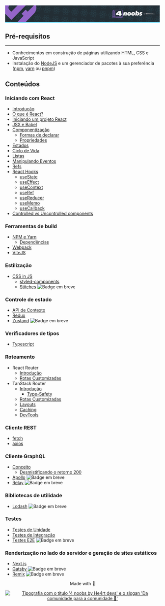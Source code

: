 <p align="center">
  <a href="https://github.com/he4rt/4noobs" target="_blank">
    <img src="../assets/global/header-4noobs.svg" alt="Cabeçalho do repositório representado pelo logotipo da He4rt, simbolizado por um coração roxo, na esquerda e a tipografia '4 noobs by He4rt devs' na direita">
  </a>
</p>

## **Pré-requisitos**

---

- Conhecimentos em construção de páginas utilizando HTML, CSS e JavaScript
- Instalação do [NodeJS](https://nodejs.org/pt-br/download/) e um gerenciador de pacotes à sua preferência ([npm](https://www.npmjs.com/), [yarn](https://classic.yarnpkg.com/pt-BR/docs/install) ou [pnpm](https://pnpm.io/))

## **Conteúdos**

### Iniciando com React

- [Introdução](./Iniciando%20com%20React/1-Introducao.md)
- [O que é React?](./Iniciando%20com%20React/2-O%20que%20e%20React.md)
- [Iniciando um projeto React](./Iniciando%20com%20React/2.1-iniciando%20um%20projeto%20react.md)
- [JSX e Babel](./Iniciando%20com%20React/3-JSX%20e%20Babel.md)
- [Componentização](./Iniciando%20com%20React/4-Componentizacao.md)
  - [Formas de declarar](./Iniciando%20com%20React/4.1-FormasDeDeclarar.md)
  - [Propriedades](./Iniciando%20com%20React/4.2-Propriedades.md)
- [Estados](./Iniciando%20com%20React/5-Estados.md)
- [Ciclo de Vida](./Iniciando%20com%20React/6-Ciclo-de-vida.md)
- [Listas](./Iniciando%20com%20React/Listas-no-react.md)
- [Manipulando Eventos](./Iniciando%20com%20React/7-Manipulando%20Eventos.md)
- [Refs](./Iniciando%20com%20React/Refs.md)
- [React Hooks](<./Iniciando%20com%20React/()-React%20Hooks.md>)
  - [useState](<./Iniciando%20com%20React/().1-useState.md>)
  - [useEffect](<./Iniciando%20com%20React/().2-useEffect.md>)
  - [useContext](<./Iniciando%20com%20React/().3-useContext.md>)
  - [useRef](<./Iniciando%20com%20React/().4-useRef.md>)
  - [useReducer](<./Iniciando%20com%20React/().5-useReducer.md>)
  - [useMemo](<./Iniciando%20com%20React/().6-useMemo.md>)
  - [useCallback](<./Iniciando%20com%20React/().7-useCallback.md>)
- [Controlled vs Uncontrolled components](<./Iniciando%20com%20React/Controlled-vs-uncontrolled-components.md>)

### Ferramentas de build

<!-- Comentar sobre npm e clientes alternativos como o yarn ou pnpm -->

- [NPM e Yarn](./Ferramentas%20de%20build/1-npm-yarn.md)
  - [Dependências](./Ferramentas%20de%20build/1.1-O-que-são-dependências.md)
- [Webpack](./Ferramentas%20de%20build/2-Webpack.md)
- [ViteJS](./Ferramentas%20de%20build/3-Vite.md)

### Estilização

- [CSS in JS](./Estilizacao/CSS-in-JS.md)
  - [styled-components](./Estilizacao/3.1-styled-components.md)
  - [Stitches]() <img alt="Badge em breve" src="https://img.shields.io/badge/-EM%20BREVE-red">

### Controle de estado

- [API de Contexto](./Controle%20de%20estado/1-API-de-Contexto.md)
- [Redux](./Controle%20de%20estado/2-Redux.md)
- [Zustand]() <img alt="Badge em breve" src="https://img.shields.io/badge/-EM%20BREVE-red">

### Verificadores de tipos

- [Typescript](./Verificadores%20de%20Tipo/Typescript.md)

### Roteamento

- React Router
  - [Introdução](./Roteamento/React-Router/1-Introducao.md)
  - [Rotas Customizadas](./Roteamento/React-Router/2-Rotas-customizadas.md)
- TanStack Router
  - [Introdução](./Roteamento/TanStack-Router/1-Introducao.md)
    - [Type-Safety](./Roteamento/TanStack-Router/1.1-Type-Safety.md)
  - [Rotas Customizadas](./Roteamento/TanStack-Router/2-Rotas-customizadas.md)
  - [Layouts](./Roteamento/TanStack-Router/3-Layouts.md)
  - [Caching](./Roteamento/TanStack-Router/4-Caching.md)
  - [DevTools](./Roteamento/TanStack-Router/5-DevTools.md)

### Cliente REST

- [fetch](./Cliente%20REST/1-Fetch.md)
- [axios](./Cliente%20REST/2-Axios.md)

### Cliente GraphQL

- [Conceito](./Cliente%20GraphQL/1-Conceito.md)
  - [Desmistificando o retorno 200](./Cliente%20GraphQL/1.1-Desmistificando-200.md)
- [Apollo]() <img alt="Badge em breve" src="https://img.shields.io/badge/-EM%20BREVE-red">
- [Relay]() <img alt="Badge em breve" src="https://img.shields.io/badge/-EM%20BREVE-red">

### Bibliotecas de utilidade

- [Lodash]() <img alt="Badge em breve" src="https://img.shields.io/badge/-EM%20BREVE-red">

### Testes

- [Testes de Unidade](./Testes/1-testes-unitarios.md)
- [Testes de Integração](./Testes/2-testes-de-integracao.md)
- [Testes E2E]() <img alt="Badge em breve" src="https://img.shields.io/badge/-EM%20BREVE-red">

### Renderização no lado do servidor e geração de sites estáticos

- [Next.js](./Renderizacao%20no%20Servidor/1-Nextjs.md)
- [Gatsby]() <img alt="Badge em breve" src="https://img.shields.io/badge/-EM%20BREVE-red">
- [Remix]() <img alt="Badge em breve" src="https://img.shields.io/badge/-EM%20BREVE-red">

<p align="center">Made with 💜</p>

<p align="center">
  <a href="https://github.com/he4rt/4noobs" target="_blank">
    <img src="../assets/global/footer-4noobs.svg" width="380" alt="Tipografia com o título '4 noobs by He4rt devs' e o slogan 'Da comunidade para a comunidade 💜'" >
  </a>
</p>
